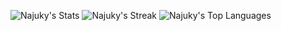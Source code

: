 ![Najuky's Stats](https://github-readme-stats.vercel.app/api?username=Najuky&theme=material-palenight&show_icons=true&hide_border=true&count_private=true)
![Najuky's Streak](https://github-readme-streak-stats.herokuapp.com/?user=Najuky&theme=material-palenight&hide_border=true)
![Najuky's Top Languages](https://github-readme-stats.vercel.app/api/top-langs/?username=Najuky&theme=material-palenight&show_icons=true&hide_border=true&layout=compact)
